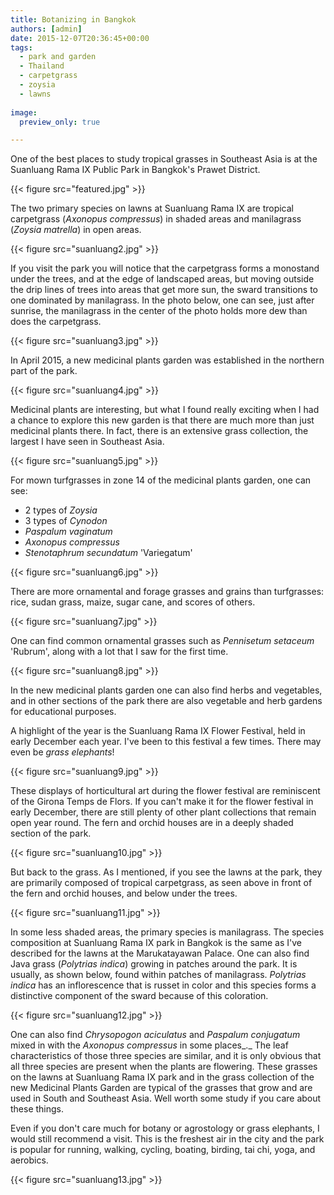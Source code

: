 ```yaml
---
title: Botanizing in Bangkok
authors: [admin] 
date: 2015-12-07T20:36:45+00:00
tags:
  - park and garden
  - Thailand
  - carpetgrass
  - zoysia
  - lawns
  
image:
  preview_only: true

---
```


One of the best places to study tropical grasses in Southeast Asia is at the Suanluang Rama IX Public Park in Bangkok's Prawet District.

{{< figure src="featured.jpg" >}}

The two primary species on lawns at Suanluang Rama IX are tropical carpetgrass (_Axonopus compressus_) in shaded areas and manilagrass (_Zoysia matrella_) in open areas.

{{< figure src="suanluang2.jpg" >}}

If you visit the park you will notice that the carpetgrass forms a monostand under the trees, and at the edge of landscaped areas, but moving outside the drip lines of trees into areas that get more sun, the sward transitions to one dominated by manilagrass. In the photo below, one can see, just after sunrise, the manilagrass in the center of the photo holds more dew than does the carpetgrass.

{{< figure src="suanluang3.jpg" >}}

In April 2015, a new medicinal plants garden was established in the northern part of the park.

{{< figure src="suanluang4.jpg" >}}

Medicinal plants are interesting, but what I found really exciting when I had a chance to explore this new garden is that there are much more than just medicinal plants there. In fact, there is an extensive grass collection, the largest I have seen in Southeast Asia.

{{< figure src="suanluang5.jpg" >}}

For mown turfgrasses in zone 14 of the medicinal plants garden, one can see:

  * 2 types of _Zoysia_
  * 3 types of _Cynodon_
  * _Paspalum vaginatum_
  * _Axonopus compressus_
  * _Stenotaphrum secundatum_ 'Variegatum'

{{< figure src="suanluang6.jpg" >}}

There are more ornamental and forage grasses and grains than turfgrasses: rice, sudan grass, maize, sugar cane, and scores of others.

{{< figure src="suanluang7.jpg" >}}

One can find common ornamental grasses such as _Pennisetum setaceum_ 'Rubrum', along with a lot that I saw for the first time.

{{< figure src="suanluang8.jpg" >}}

In the new medicinal plants garden one can also find herbs and vegetables, and in other sections of the park there are also vegetable and herb gardens for educational purposes.

A highlight of the year is the Suanluang Rama IX Flower Festival, held in early December each year. I've been to this festival a few times. There may even be _grass elephants_!

{{< figure src="suanluang9.jpg" >}}

These displays of horticultural art during the flower festival are reminiscent of the Girona Temps de Flors. If you can't make it for the flower festival in early December, there are still plenty of other plant collections that remain open year round. The fern and orchid houses are in a deeply shaded section of the park.

{{< figure src="suanluang10.jpg" >}}

But back to the grass. As I mentioned, if you see the lawns at the park, they are primarily composed of tropical carpetgrass, as seen above in front of the fern and orchid houses, and below under the trees.

{{< figure src="suanluang11.jpg" >}}

In some less shaded areas, the primary species is manilagrass. The species composition at Suanluang Rama IX park in Bangkok is the same as I've described for the lawns at the Marukatayawan Palace. One can also find Java grass (_Polytrias indica_) growing in patches around the park. It is usually, as shown below, found within patches of manilagrass. _Polytrias indica_ has an inflorescence that is russet in color and this species forms a distinctive component of the sward because of this coloration.

{{< figure src="suanluang12.jpg" >}}

One can also find _Chrysopogon aciculatus_ and _Paspalum conjugatum_ mixed in with the _Axonopus compressus_ in some places_._ The leaf characteristics of those three species are similar, and it is only obvious that all three species are present when the plants are flowering. These grasses on the lawns at Suanluang Rama IX park and in the grass collection of the new Medicinal Plants Garden are typical of the grasses that grow and are used in South and Southeast Asia. Well worth some study if you care about these things.

Even if you don't care much for botany or agrostology or grass elephants, I would still recommend a visit. This is the freshest air in the city and the park is popular for running, walking, cycling, boating, birding, tai chi, yoga, and aerobics.

{{< figure src="suanluang13.jpg" >}}
